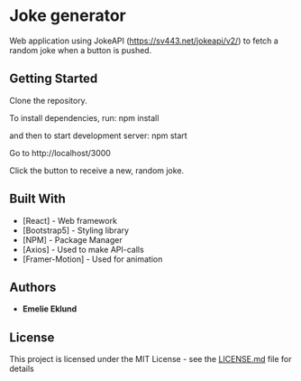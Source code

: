 # Joke generator

Web application using JokeAPI (https://sv443.net/jokeapi/v2/) to fetch a random joke when a button is pushed.

## Getting Started
Clone the repository.

To install dependencies, run:
npm install

and then to start development server:
npm start

Go to http://localhost/3000

Click the button to receive a new, random joke.


## Built With

* [React] - Web framework
* [Bootstrap5] - Styling library
* [NPM] - Package Manager
* [Axios] - Used to make API-calls
* [Framer-Motion] - Used for animation


## Authors

* **Emelie Eklund** 

## License

This project is licensed under the MIT License - see the [LICENSE.md](LICENSE.md) file for details
